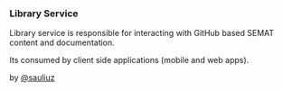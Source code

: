 ### Library Service

Library service is responsible for interacting with GitHub based SEMAT content and documentation.

Its consumed by client side applications (mobile and web apps).

by [@sauliuz](https://github.com/sauliuz) 
